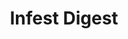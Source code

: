 ---
title: "Infest Digest"
releaseDate: "2025-01-01"
albumArt: "/images/placeholder-album.jpg"
description: "Our debut album featuring dark, atmospheric tracks that blend gothic rock with electronic elements."
tracks:
  - title: "Infest Digest"
    duration: "4:32"
  - title: "Midnight Whispers"
    duration: "3:45"
  - title: "Crimson Shadows"
    duration: "5:17"
  - title: "Eternal Night"
    duration: "4:08"
spotifyLink: ""
bandcampLink: ""
appleMusicLink: ""
--- 
